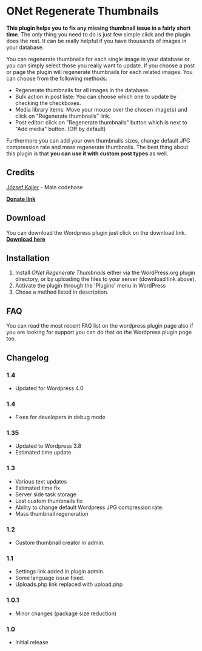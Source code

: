 # ONet Regenerate Thumbnails

**This plugin helps you to fix any missing thumbnail issue in a fairly short time**. The only thing you need to do is just few simple click and the plugin does the rest. It can be really helpful if you have thousands of images in your database.

You can regenerate thumbnails for each single image in your database or you can simply select those you really want to update. If you choose a post or page the plugin will regenerate thumbnails for each related images. You can choose from the following methods:

*   Regenerate thumbnails for all images in the database.
*   Bulk action in post liste: You can choose which one to update by checking the checkboxes.
*   Media library items: Move your mouse over the chosen image(s) and click on "Regenerate thumbnails" link.
*   Post editor: click on "Regenerate thumbnails" button which is next to "Add media" button. (Off by default)

Furthermore you can add your own thumbnails sizes, change default JPG compression rate and mass regenerate thumbnails. The best thing about this plugin is that **you can use it with custom post types** as well. 

## Credits

[József Koller](http://profiles.wordpress.org/orosznyet/) - Main codebase

**[Donate link](http://onetdev.com/repo/onet-regen-thumbnails)**

## Download

You can download the Wordpress plugin just click on the download link. **[Download here](http://wordpress.org/plugins/onet-regenerate-thumbnails/)**

## Installation

1. Install *ONet Regenerate Thumbnails* either via the WordPress.org plugin directory, or by uploading the files to your server (download link above).
2. Activate the plugin through the 'Plugins' menu in WordPress
3. Chose a method listed in description.

## FAQ

You can read the most recent FAQ list on the wordpress plugin page also if you are looking for support you can do that on the Wordpress plugin poge too.

## Changelog

### 1.4
* Updated for Wordpress 4.0

### 1.4
* Fixes for developers in debug mode

### 1.35
* Updated to Wordpress 3.8
* Estimated time update

### 1.3
* Various text updates
* Estimated time fix
* Server side task storage
* Lost custom thumbnails fix
* Ability to change default Wordpress JPG compression rate.
* Mass thumbnail regeneration

### 1.2
* Custom thumbnail creator in admin.

### 1.1
* Settings link added in plugin admin.
* Some language issue fixed.
* Uploads.php link replaced with upload.php

### 1.0.1
* Minor changes (package size reduction)

### 1.0
* Initial release